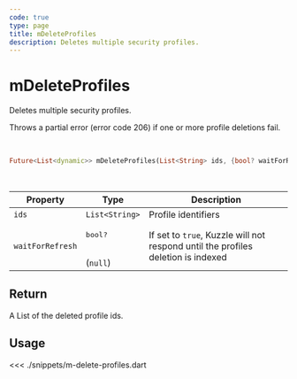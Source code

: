 ```yaml
---
code: true
type: page
title: mDeleteProfiles
description: Deletes multiple security profiles.
---
```


# mDeleteProfiles

Deletes multiple security profiles.

Throws a partial error (error code 206) if one or more profile deletions fail.

<br />

```dart
Future<List<dynamic>> mDeleteProfiles(List<String> ids, {bool? waitForRefresh})
```

<br />

| Property | Type | Description |
|--- |--- |--- |
| `ids` | `List<String>` | Profile identifiers |
| `waitForRefresh` | <pre>bool?</pre><br />(`null`) | If set to `true`, Kuzzle will not respond until the profiles deletion is indexed |

## Return

A List of the deleted profile ids.

## Usage

<<< ./snippets/m-delete-profiles.dart

